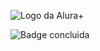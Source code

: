 ![Logo da Alura+](https://user-images.githubusercontent.com/110987082/204423782-b809aa76-f5f7-4d50-bdd5-2aaf75ab30ec.png)

![Badge concluida](https://img.shields.io/badge/status-concluido-green)
